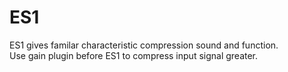 # ES1<br>
ES1 gives familar characteristic compression sound and function.<br>
Use gain plugin before ES1 to compress input signal greater.<br>




